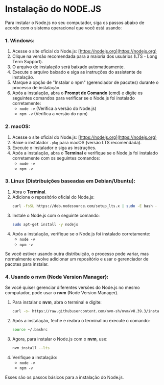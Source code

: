 # Instalação do NODE.JS

Para instalar o Node.js no seu computador, siga os passos abaixo de acordo com o sistema operacional que você está usando:

### **1. Windows:**

1. Acesse o site oficial do Node.js: [https://nodejs.org](https://nodejs.org)
2. Clique na versão recomendada para a maioria dos usuários (LTS - Long Term Support).
3. O arquivo de instalação será baixado automaticamente.
4. Execute o arquivo baixado e siga as instruções do assistente de instalação.
5. Marque a opção de "Instalar o npm" (gerenciador de pacotes) durante o processo de instalação.
6. Após a instalação, abra o **Prompt de Comando** (cmd) e digite os seguintes comandos para verificar se o Node.js foi instalado corretamente:
    - `node -v` (Verifica a versão do Node.js)
    - `npm -v` (Verifica a versão do npm)

### **2. macOS:**

1. Acesse o site oficial do Node.js: [https://nodejs.org](https://nodejs.org)
2. Baixe o instalador `.pkg` para macOS (versão LTS recomendada).
3. Execute o instalador e siga as instruções.
4. Após a instalação, abra o **Terminal** e verifique se o Node.js foi instalado corretamente com os seguintes comandos:
    - `node -v`
    - `npm -v`

### **3. Linux (Distribuições baseadas em Debian/Ubuntu):**

1. Abra o **Terminal**.
2. Adicione o repositório oficial do Node.js:
    ```bash
    curl -fsSL https://deb.nodesource.com/setup_lts.x | sudo -E bash -
    ```
3. Instale o Node.js com o seguinte comando:
    ```bash
    sudo apt-get install -y nodejs
    ```
4. Após a instalação, verifique se o Node.js foi instalado corretamente:
    - `node -v`
    - `npm -v`

Se você estiver usando outra distribuição, o processo pode variar, mas normalmente envolve adicionar um repositório e usar o gerenciador de pacotes para instalar.

### **4. Usando o **nvm** (Node Version Manager)**:
Se você quiser gerenciar diferentes versões do Node.js no mesmo computador, pode usar o **nvm** (Node Version Manager).

1. Para instalar o **nvm**, abra o terminal e digite:
    ```bash
    curl -o- https://raw.githubusercontent.com/nvm-sh/nvm/v0.39.3/install.sh | bash
    ```
2. Após a instalação, feche e reabra o terminal ou execute o comando:
    ```bash
    source ~/.bashrc
    ```
3. Agora, para instalar o Node.js com o **nvm**, use:
    ```bash
    nvm install --lts
    ```
4. Verifique a instalação:
    - `node -v`
    - `npm -v`

Esses são os passos básicos para a instalação do Node.js.